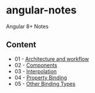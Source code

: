 # angular-notes
Angular 8+ Notes  

## Content  
* 01 - [Architecture and workflow](https://github.com/youhengchan/angular-notes/blob/master/angular-01-Architecture-and-%20workflow.md)  
* 02 - [Components](https://github.com/youhengchan/angular-notes/blob/master/angular-02-components.md)    
* 03 - [Interpolation](https://github.com/youhengchan/angular-notes/blob/master/angular-03-interpolation.md)
* 04 - [Property Binding](https://github.com/youhengchan/angular-notes/blob/master/angular-04-property-binding.md)
* 05 - [Other Binding Types](https://github.com/youhengchan/angular-notes/blob/master/angular-05-09-binding.md)
